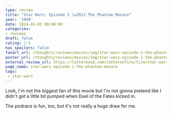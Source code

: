 ```yaml
---
type: review
title: "Star Wars: Episode I \u2013 The Phantom Menace"
year: '1999'
date: 2024-01-03 00:00:00
categories:
- reviews
draft: false
rating: 2.5
has_spoilers: false
fanart_url: /thoughts/reviews/movies/img/star-wars-episode-i-the-phantom-menace_fanart.png
poster_url: /thoughts/reviews/movies/img/star-wars-episode-i-the-phantom-menace_poster.png
external_review_url: https://letterboxd.com/ratheronfire/film/star-wars-episode-i-the-phantom-menace/
page_name: star-wars-episode-i-the-phantom-menace
tags:
 - star-wars
---
```


Look, I'm not the biggest fan of this movie but I'm not gonna pretend like I didn't get a little bit pumped when Duel of the Fates kicked in.

The podrace is fun, too, but it's not really a huge draw for me.

